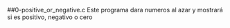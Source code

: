 ##0-positive_or_negative.c
Este programa dara numeros al azar y mostrará si es positivo, negativo o cero

